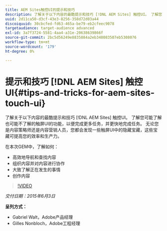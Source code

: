 ```yaml
---
title: AEM Sites触控UI的提示和技巧
description: 了解关于以下内容的最酷提示和技巧 [!DNL AEM Sites] 触控UI。 了解您可能了解也可能不了解的触屏UI的功能，以便完成更多任务，并更快地完成任务。 无论您是内容策略师还是内容营销人员，您都会发现一些触屏UI中的隐藏宝藏，这些宝藏可提高您的效率和生产力。
uuid: 2d11ca50-d3cf-43e3-8256-358d72d03a44
discoiquuid: 30cbcfed-fd63-465a-be79-eb2cfeec9078
targetaudience: target-audience advanced
exl-id: 3a7f3724-5581-4aa4-a31e-20638639866f
source-git-commit: 2bc5d56249e8835884a2eb348083507eb5308076
workflow-type: tm+mt
source-wordcount: '179'
ht-degree: 0%

---
```


# 提示和技巧 [!DNL AEM Sites] 触控UI{#tips-and-tricks-for-aem-sites-touch-ui}

了解关于以下内容的最酷提示和技巧 [!DNL AEM Sites] 触控UI。 了解您可能了解也可能不了解的触屏UI的功能，以便完成更多任务，并更快地完成任务。 无论您是内容策略师还是内容营销人员，您都会发现一些触屏UI中的隐藏宝藏，这些宝藏可提高您的效率和生产力。

在本次GEM中，了解如何：

* 高效地导航和查找内容
* 组织内容并对内容进行协作
* 大致了解正在发生的事情
* 创作内容

>[!VIDEO](https://video.tv.adobe.com/v/19377/?quality=9)

*交付日期：2015年6月3日*

**呈列方式：**

* Gabriel Walt，Adobe产品经理
* Gilles Nonbloch，Adobe工程经理

<!--
[Get back to the Overview](https://helpx.adobe.com/experience-manager/kt/eseminars/gems/aem-index.html)
-->
